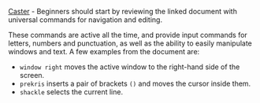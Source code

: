 [Caster](https://github.com/dictation-toolbox/Caster/blob/master/CasterQuickReference.pdf) - Beginners should start by reviewing the linked document with universal commands for navigation and editing.

These commands are active all the time, and provide input commands for letters, numbers and punctuation, as well as the ability to easily manipulate windows and text. A few examples from the document are: 

- `window right` moves the active window to the right-hand side of the screen.
- `prekris` inserts a pair of brackets `()` and moves the cursor inside them.
- `shackle` selects the current line.

